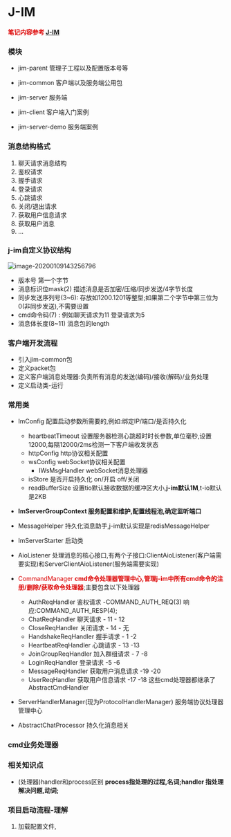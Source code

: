 # J-IM

**<font color="#dd0000">笔记内容参考 [J-IM](https://gitee.com/xchao/j-im)</font>**

### 模块

- jim-parent  管理子工程以及配置版本号等

- jim-common  客户端以及服务端公用包

- jim-server  服务端

- jim-client  客户端入门案例

- jim-server-demo  服务端案例

### 消息结构格式

1. 聊天请求消息结构
2. 鉴权请求
3. 握手请求
4. 登录请求
5. 心跳请求
6. 关闭/退出请求
7. 获取用户信息请求
8. 获取用户消息
9. ...

### j-im自定义协议结构

![image-20200109143256796](C:\Users\lxq41\AppData\Roaming\Typora\typora-user-images\image-20200109143256796.png)
- 版本号 第一个字节
- 消息标识位mask(2)  描述消息是否加密/压缩/同步发送/4字节长度
- 同步发送序列号(3~6): 存放如1200.1201等整型;如果第二个字节中第三位为0(非同步发送),不需要设置
- cmd命令码(7) : 例如聊天请求为11  登录请求为5
- 消息体长度(8~11)  消息包的length

### 客户端开发流程
- 引入jim-common包
- 定义packet包
- 定义客户端消息处理器:负责所有消息的发送(编码)/接收(解码)/业务处理
- 定义启动类-运行

### 常用类
- ImConfig 配置启动参数所需要的,例如:绑定IP/端口/是否持久化
	* heartbeatTimeout 设置服务器检测心跳超时时长参数,单位毫秒,设置12000,每隔12000/2ms检测一下客户端收发状态
	* httpConfig  http协议相关配置
	* wsConfig  webSocket协议相关配置
		* IWsMsgHandler  webSocket消息处理器
	* isStore 是否开启持久化 on/开启  off/关闭
	* readBufferSize  设置tio默认接收数据的缓冲区大小,**j-im默认1M**,t-io默认是2KB
- **ImServerGroupContext  服务配置和维护,配置线程池,确定监听端口**
- MessageHelper 持久化消息助手,j-im默认实现是redisMessageHelper
- ImServerStarter  启动类
- AioListener  处理消息的核心接口,有两个子接口:ClientAioListener(客户端需要实现)和ServerClientAioListener(服务端需要实现)
- <font color="#dd0000">CommandManager  **cmd命令处理器管理中心,管理j-im中所有cmd命令的注册/删除/获取命令处理器**</font>;主要包含以下处理器
	* AuthReqHandler  鉴权请求    -COMMAND_AUTH_REQ(3)  响应:COMMAND_AUTH_RESP(4); 
	
	- ChatReqHandler  聊天请求                      -  11  - 12 
	- CloseReqHandler  关闭请求                     - 14   -  无
	- HandshakeReqHandler  握手请求           - 1  -2 
	- HeartbeatReqHandler  心跳请求             - 13  -13
	- JoinGroupReqHandler  加入群组请求      - 7  -8
	- LoginReqHandler  登录请求                           -5  -6
	- MessageReqHandler  获取用户消息请求       -19   -20
	- UserReqHandler  获取用户信息请求              -17  -18
这些cmd处理器都继承了AbstractCmdHandler
- ServerHandlerManager(现为ProtocolHandlerManager)  服务端协议处理器管理中心
- AbstractChatProcessor  持久化消息相关

### cmd业务处理器



### 相关知识点
- (处理器)handler和process区别 **process指处理的过程,名词;handler 指处理解决问题,动词;**

### 项目启动流程-理解
1. 加载配置文件,